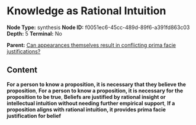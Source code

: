 # Knowledge as Rational Intuition

**Node Type:** synthesis
**Node ID:** f0051ec6-45cc-489d-89f6-a391fd863c03
**Depth:** 5
**Terminal:** No

**Parent:** [Can appearances themselves result in conflicting prima facie justifications?](can-appearances-themselves-result-in-conflicting-prima-facie-justifications-antithesis-f8d37c22-f8cb-4703-ae10-940d16079738.md)

## Content

**For a person to know a proposition, it is necessary that they believe the proposition**, **For a person to know a proposition, it is necessary for the proposition to be true**, **Beliefs are justified by rational insight or intellectual intuition without needing further empirical support**, **If a proposition aligns with rational intuition, it provides prima facie justification for belief**
